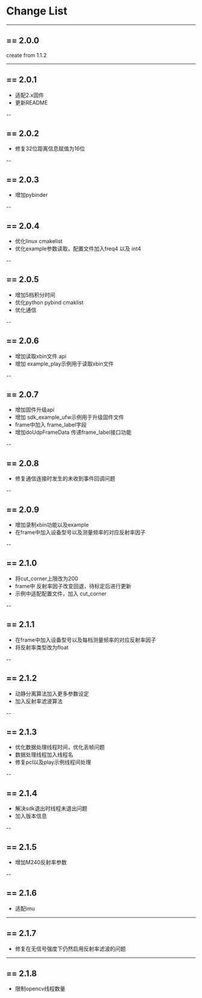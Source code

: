 # Change List

---
## == 2.0.0
create from 1.1.2

---
## == 2.0.1
- 适配2.x固件 
- 更新README

--
## == 2.0.2
- 修复32位距离信息赋值为16位

--
## == 2.0.3
- 增加pybinder

--
## == 2.0.4
- 优化linux cmakelist
- 优化example参数读取，配置文件加入freq4 以及 int4

--
## == 2.0.5
- 增加5档积分时间
- 优化python pybind cmaklist
- 优化通信

--
## == 2.0.6
- 增加读取xbin文件 api
- 增加 example_play示例用于读取xbin文件

--
## == 2.0.7
- 增加固件升级api
- 增加 sdk_example_ufw示例用于升级固件文件
- frame中加入 frame_label字段
- 增加doUdpFrameData 传递frame_label接口功能

--
## == 2.0.8
- 修复通信连接时发生的未收到事件回调问题

--
## == 2.0.9
- 增加录制xbin功能以及example
- 在frame中加入设备型号以及测量频率的对应反射率因子

--
## == 2.1.0
- 将cut_corner上限改为200
- frame中 反射率因子改变回退，待标定后进行更新
- 示例中适配配置文件，加入 cut_corner


--
## == 2.1.1
- 在frame中加入设备型号以及每档测量频率的对应反射率因子
- 将反射率类型改为float

--
## == 2.1.2
- 动静分离算法加入更多参数设定
- 加入反射率滤波算法

--
## == 2.1.3
- 优化数据处理线程时间，优化丢帧问题
- 数据处理线程加入线程名
- 修复pcl以及play示例线程间处理

--
## == 2.1.4
- 解决sdk退出时线程未退出问题
- 加入版本信息

--
## == 2.1.5
- 增加M240反射率参数

--
## == 2.1.6
- 适配imu

---
## == 2.1.7
- 修复在无信号强度下仍然启用反射率滤波的问题

---
## == 2.1.8
- 限制opencv线程数量

